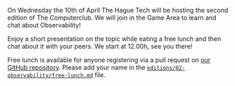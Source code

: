 On Wednesday the 10th of April The Hague Tech will be hosting the second edition of The Computerclub. We will join in the Game Area to learn and chat about Observability!

Enjoy a short presentation on the topic while eating a free lunch and then chat about it with your peers. We start at 12.00h, see you there!

Free lunch is available for anyone registering via a pull request on [our GitHub repository](https://github.com/The-Computerclub/TCc-Lunch). Please add your name in the [`editions/02-observability/free-lunch.md`](https://github.com/The-Computerclub/TCc-Lunch/blob/main/editions/02-observability/free-lunch.md) file.
